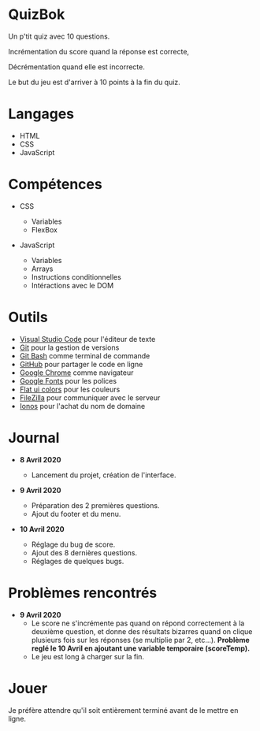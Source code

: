 # QuizBok
Un p'tit quiz avec 10 questions.

Incrémentation du score quand la réponse est correcte,

Décrémentation quand elle est incorrecte.

Le but du jeu est d'arriver à 10 points à la fin du quiz.

# Langages
* HTML
* CSS
* JavaScript

# Compétences
* CSS
    * Variables
    * FlexBox

* JavaScript
    * Variables
    * Arrays
    * Instructions conditionnelles
    * Intéractions avec le DOM

# Outils

* [Visual Studio Code](https://code.visualstudio.com/) pour l'éditeur de texte
* [Git](https://git-scm.com/) pour la gestion de versions
* [Git Bash](https://gitforwindows.org/) comme terminal de commande
* [GitHub](https://github.com/) pour partager le code en ligne
* [Google Chrome](https://www.google.fr/chrome/?brand=CHBD&gclid=CjwKCAjwpqv0BRABEiwA-TySweC2bONhPrgyuzbP4_9snC9rXGiS1lxTNuhsrfpnmj39i5z8PpHkJRoC7C0QAvD_BwE&gclsrc=aw.ds) comme navigateur
* [Google Fonts](https://fonts.google.com/) pour les polices
* [Flat ui colors](https://flatuicolors.com/) pour les couleurs
* [FileZilla](https://filezilla-project.org/) pour communiquer avec le serveur
* [Ionos](https://www.ionos.fr/) pour l'achat du nom de domaine

# Journal

* **8 Avril 2020**
    * Lancement du projet, création de l'interface.

* **9 Avril 2020**
    * Préparation des 2 premières questions.
    * Ajout du footer et du menu.

* **10 Avril 2020**
    * Réglage du bug de score.
    * Ajout des 8 dernières questions.
    * Réglages de quelques bugs.

# Problèmes rencontrés

* **9 Avril 2020**
    * Le score ne s'incrémente pas quand on répond correctement à la deuxième question,
    et donne des résultats bizarres quand on clique plusieurs fois sur les réponses (se multiplie par 2, etc...).
    **Problème reglé le 10 Avril en ajoutant une variable temporaire (scoreTemp).**
    * Le jeu est long à charger sur la fin.

# Jouer

Je préfère attendre qu'il soit entièrement terminé avant de le mettre en ligne.
    
